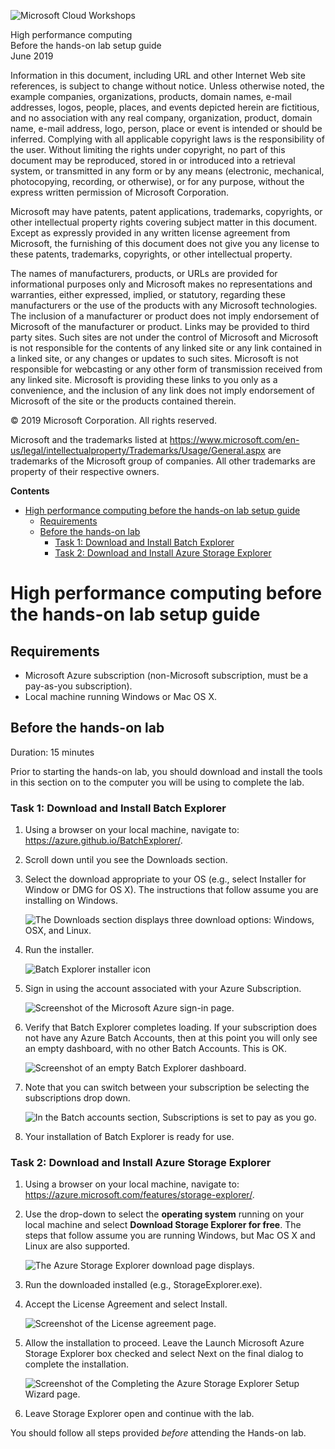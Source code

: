 ![Microsoft Cloud Workshops](https://github.com/Microsoft/MCW-Template-Cloud-Workshop/raw/master/Media/ms-cloud-workshop.png "Microsoft Cloud Workshops")

<div class="MCWHeader1">
High performance computing
</div>

<div class="MCWHeader2">
Before the hands-on lab setup guide
</div>

<div class="MCWHeader3">
June 2019
</div>

Information in this document, including URL and other Internet Web site references, is subject to change without notice. Unless otherwise noted, the example companies, organizations, products, domain names, e-mail addresses, logos, people, places, and events depicted herein are fictitious, and no association with any real company, organization, product, domain name, e-mail address, logo, person, place or event is intended or should be inferred. Complying with all applicable copyright laws is the responsibility of the user. Without limiting the rights under copyright, no part of this document may be reproduced, stored in or introduced into a retrieval system, or transmitted in any form or by any means (electronic, mechanical, photocopying, recording, or otherwise), or for any purpose, without the express written permission of Microsoft Corporation.

Microsoft may have patents, patent applications, trademarks, copyrights, or other intellectual property rights covering subject matter in this document. Except as expressly provided in any written license agreement from Microsoft, the furnishing of this document does not give you any license to these patents, trademarks, copyrights, or other intellectual property.

The names of manufacturers, products, or URLs are provided for informational purposes only and Microsoft makes no representations and warranties, either expressed, implied, or statutory, regarding these manufacturers or the use of the products with any Microsoft technologies. The inclusion of a manufacturer or product does not imply endorsement of Microsoft of the manufacturer or product. Links may be provided to third party sites. Such sites are not under the control of Microsoft and Microsoft is not responsible for the contents of any linked site or any link contained in a linked site, or any changes or updates to such sites. Microsoft is not responsible for webcasting or any other form of transmission received from any linked site. Microsoft is providing these links to you only as a convenience, and the inclusion of any link does not imply endorsement of Microsoft of the site or the products contained therein.

© 2019 Microsoft Corporation. All rights reserved.

Microsoft and the trademarks listed at <https://www.microsoft.com/en-us/legal/intellectualproperty/Trademarks/Usage/General.aspx> are trademarks of the Microsoft group of companies. All other trademarks are property of their respective owners.

**Contents**

<!-- TOC -->

- [High performance computing before the hands-on lab setup guide](#High-performance-computing-before-the-hands-on-lab-setup-guide)
  - [Requirements](#Requirements)
  - [Before the hands-on lab](#Before-the-hands-on-lab)
    - [Task 1: Download and Install Batch Explorer](#Task-1-Download-and-Install-Batch-Explorer)
    - [Task 2: Download and Install Azure Storage Explorer](#Task-2-Download-and-Install-Azure-Storage-Explorer)

<!-- /TOC -->

# High performance computing before the hands-on lab setup guide

## Requirements

- Microsoft Azure subscription (non-Microsoft subscription, must be a pay-as-you subscription).
- Local machine running Windows or Mac OS X.

## Before the hands-on lab

Duration: 15 minutes

Prior to starting the hands-on lab, you should download and install the tools in this section on to the computer you will be using to complete the lab.

### Task 1: Download and Install Batch Explorer

1. Using a browser on your local machine, navigate to: <https://azure.github.io/BatchExplorer/>.

2. Scroll down until you see the Downloads section.

3. Select the download appropriate to your OS (e.g., select Installer for Window or DMG for OS X). The instructions that follow assume you are installing on Windows.

    ![The Downloads section displays three download options: Windows, OSX, and Linux.](media/batch-explorer-download-links.png "Batch Explorer download links")

4. Run the installer.

    ![Batch Explorer installer icon](media/image4.png "Batch Explorer installer icon")

5. Sign in using the account associated with your Azure Subscription.

    ![Screenshot of the Microsoft Azure sign-in page.](media/image5.png "Microsoft Azure sign-in page")

6. Verify that Batch Explorer completes loading. If your subscription does not have any Azure Batch Accounts, then at this point you will only see an empty dashboard, with no other Batch Accounts. This is OK.

    ![Screenshot of an empty Batch Explorer dashboard.](media/batch-explorer-dashboard.png "Batch Explorer dashboard")

7. Note that you can switch between your subscription be selecting the subscriptions drop down.

    ![In the Batch accounts section, Subscriptions is set to pay as you go.](media/image7.png "Batch accounts section")

8. Your installation of Batch Explorer is ready for use.

### Task 2: Download and Install Azure Storage Explorer

1. Using a browser on your local machine, navigate to: <https://azure.microsoft.com/features/storage-explorer/>.

2. Use the drop-down to select the **operating system** running on your local machine and select **Download Storage Explorer for free**. The steps that follow assume you are running Windows, but Mac OS X and Linux are also supported.

    ![The Azure Storage Explorer download page displays.](media/image8.png "Azure Storage Explorer")

3. Run the downloaded installed (e.g., StorageExplorer.exe).

4. Accept the License Agreement and select Install.

    ![Screenshot of the License agreement page.](media/image9.png "License agreement page")

5. Allow the installation to proceed. Leave the Launch Microsoft Azure Storage Explorer box checked and select Next on the final dialog to complete the installation.

    ![Screenshot of the Completing the Azure Storage Explorer Setup Wizard page.](media/image10.png "Azure Storage Explorer Setup Wizard")

6. Leave Storage Explorer open and continue with the lab.

You should follow all steps provided *before* attending the Hands-on lab.

